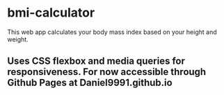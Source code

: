 # bmi-calculator
This web app calculates your body mass index based on your height and weight.

## Uses CSS flexbox and media queries for responsiveness. For now accessible through Github Pages at Daniel9991.github.io
